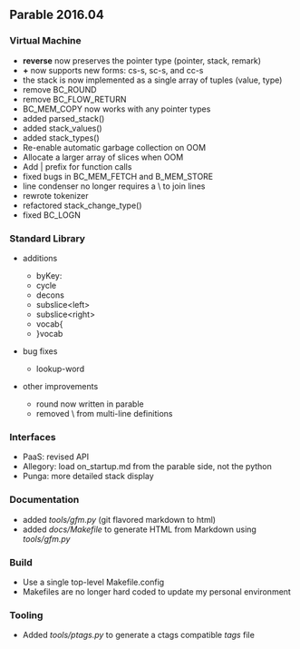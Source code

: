 ## Parable 2016.04

### Virtual Machine

* **reverse** now preserves the pointer type (pointer, stack, remark)
* **+** now supports new forms: cs-s, sc-s, and cc-s
* the stack is now implemented as a single array of tuples (value, type)
* remove BC_ROUND
* remove BC\_FLOW\_RETURN
* BC_MEM_COPY now works with any pointer types
* added parsed_stack()
* added stack_values()
* added stack_types()
* Re-enable automatic garbage collection on OOM
* Allocate a larger array of slices when OOM
* Add | prefix for function calls
* fixed bugs in BC_MEM_FETCH and B_MEM_STORE
* line condenser no longer requires a \ to join lines
* rewrote tokenizer
* refactored stack_change_type()
* fixed BC_LOGN

### Standard Library

* additions

  * byKey:
  * cycle
  * decons
  * subslice&lt;left&gt;
  * subslice&lt;right&gt;
  * vocab{
  * }vocab

* bug fixes

  * lookup-word

* other improvements

  * round now written in parable
  * removed \ from multi-line definitions

### Interfaces

* PaaS: revised API
* Allegory: load on_startup.md from the parable side, not the python
* Punga: more detailed stack display

### Documentation

* added *tools/gfm.py* (git flavored markdown to html)
* added *docs/Makefile* to generate HTML from Markdown using *tools/gfm.py*

### Build

* Use a single top-level Makefile.config
* Makefiles are no longer hard coded to update my personal environment

### Tooling

* Added *tools/ptags.py* to generate a ctags compatible *tags* file
